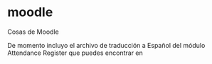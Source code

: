 moodle
======

Cosas de Moodle

De momento incluyo el archivo de traducción a Español del módulo Attendance Register que puedes encontrar en 
